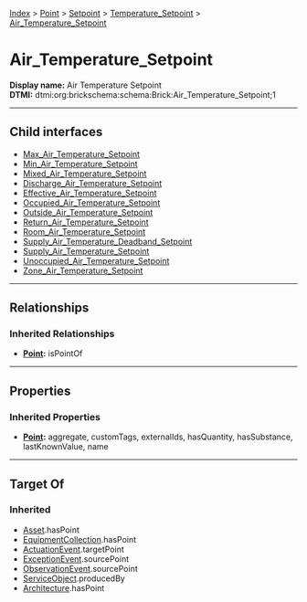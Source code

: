 [Index](../../../../Index.md) > [Point](../../../Point.md) > [Setpoint](../../Setpoint.md) > [Temperature_Setpoint](../Temperature_Setpoint.md) > [Air_Temperature_Setpoint](#)
# Air_Temperature_Setpoint

**Display name:** Air Temperature Setpoint<br />
**DTMI:** dtmi:org:brickschema:schema:Brick:Air_Temperature_Setpoint;1

---

## Child interfaces
* [Max_Air_Temperature_Setpoint](Max_Air_Temperature_Setpoint.md)
* [Min_Air_Temperature_Setpoint](Min_Air_Temperature_Setpoint.md)
* [Mixed_Air_Temperature_Setpoint](Mixed_Air_Temperature_Setpoint.md)
* [Discharge_Air_Temperature_Setpoint](Discharge_Air_Temperature_Setpoint/Discharge_Air_Temperature_Setpoint.md)
* [Effective_Air_Temperature_Setpoint](Effective_Air_Temperature_Setpoint/Effective_Air_Temperature_Setpoint.md)
* [Occupied_Air_Temperature_Setpoint](Occupied_Air_Temperature_Setpoint/Occupied_Air_Temperature_Setpoint.md)
* [Outside_Air_Temperature_Setpoint](Outside_Air_Temperature_Setpoint/Outside_Air_Temperature_Setpoint.md)
* [Return_Air_Temperature_Setpoint](Return_Air_Temperature_Setpoint/Return_Air_Temperature_Setpoint.md)
* [Room_Air_Temperature_Setpoint](Room_Air_Temperature_Setpoint/Room_Air_Temperature_Setpoint.md)
* [Supply_Air_Temperature_Deadband_Setpoint](../Temperature_Deadband_Setpoint/Supply_Air_Temperature_Deadband_Setpoint/Supply_Air_Temperature_Deadband_Setpoint.md)
* [Supply_Air_Temperature_Setpoint](Supply_Air_Temperature_Setpoint/Supply_Air_Temperature_Setpoint.md)
* [Unoccupied_Air_Temperature_Setpoint](Unoccupied_Air_Temperature_Setpoint/Unoccupied_Air_Temperature_Setpoint.md)
* [Zone_Air_Temperature_Setpoint](Zone_Air_Temperature_Setpoint/Zone_Air_Temperature_Setpoint.md)

---

## Relationships
### Inherited Relationships
* **[Point](../../../Point.md):** isPointOf

---

## Properties
### Inherited Properties
* **[Point](../../../Point.md):** aggregate, customTags, externalIds, hasQuantity, hasSubstance, lastKnownValue, name

---

## Target Of
### Inherited
* [Asset](../../../../Asset/Asset.md).hasPoint
* [EquipmentCollection](../../../../Collection/AssetCollection/EquipmentCollection/EquipmentCollection.md).hasPoint
* [ActuationEvent](../../../../Event/PointEvent/ActuationEvent.md).targetPoint
* [ExceptionEvent](../../../../Event/PointEvent/ExceptionEvent.md).sourcePoint
* [ObservationEvent](../../../../Event/PointEvent/ObservationEvent.md).sourcePoint
* [ServiceObject](../../../../Information/ServiceObject/ServiceObject.md).producedBy
* [Architecture](../../../../Space/Architecture/Architecture.md).hasPoint
